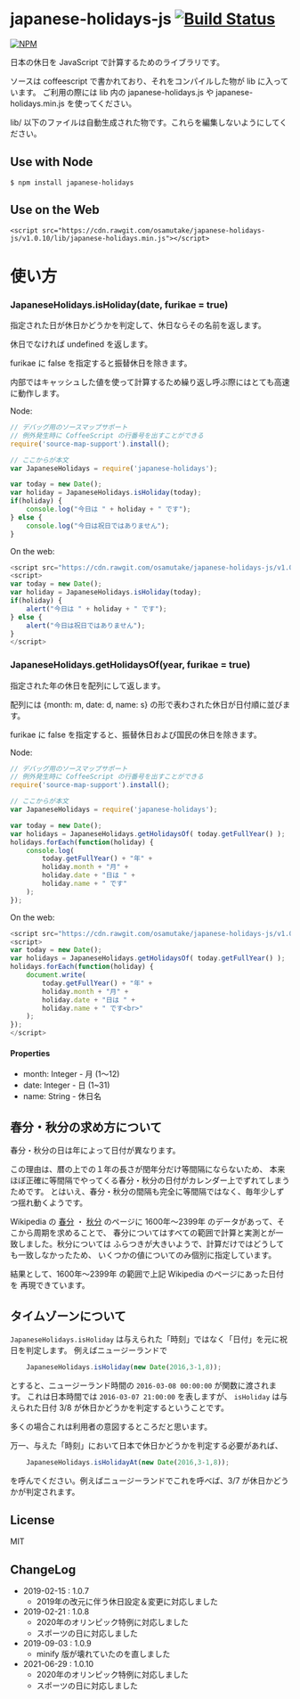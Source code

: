 # japanese-holidays-js [![Build Status](https://travis-ci.org/osamutake/japanese-holidays-js.svg?branch=master)](https://travis-ci.org/osamutake/japanese-holidays-js)

[![NPM](https://nodei.co/npm/japanese-holidays.png?downloads=true&downloadRank=true)](https://www.npmjs.com/package/japanese-holidays)


日本の休日を JavaScript で計算するためのライブラリです。

ソースは coffeescript で書かれており、それをコンパイルした物が lib に入っています。
ご利用の際には lib 内の japanese-holidays.js や japanese-holidays.min.js を使ってください。

lib/ 以下のファイルは自動生成された物です。これらを編集しないようにしてください。

## Use with Node

    $ npm install japanese-holidays

## Use on the Web

    <script src="https://cdn.rawgit.com/osamutake/japanese-holidays-js/v1.0.10/lib/japanese-holidays.min.js"></script>

# 使い方

### JapaneseHolidays.isHoliday(date, furikae = true)

指定された日が休日かどうかを判定して、休日ならその名前を返します。

休日でなければ undefined を返します。

furikae に false を指定すると振替休日を除きます。

内部ではキャッシュした値を使って計算するため繰り返し呼ぶ際にはとても高速に動作します。

Node:
```javascript
// デバッグ用のソースマップサポート
// 例外発生時に CoffeeScript の行番号を出すことができる
require('source-map-support').install();

// ここからが本文
var JapaneseHolidays = require('japanese-holidays');

var today = new Date();
var holiday = JapaneseHolidays.isHoliday(today);
if(holiday) {
    console.log("今日は " + holiday + " です");
} else {
    console.log("今日は祝日ではありません");
}
```

On the web:
```javascript
<script src="https://cdn.rawgit.com/osamutake/japanese-holidays-js/v1.0.10/lib/japanese-holidays.min.js"></script>
<script>
var today = new Date();
var holiday = JapaneseHolidays.isHoliday(today);
if(holiday) {
    alert("今日は " + holiday + " です");
} else {
    alert("今日は祝日ではありません");
}
</script>
```

### JapaneseHolidays.getHolidaysOf(year, furikae = true)
    
指定された年の休日を配列にして返します。

配列には {month: m, date: d, name: s} の形で表わされた休日が日付順に並びます。

furikae に false を指定すると、振替休日および国民の休日を除きます。

Node:
```javascript
// デバッグ用のソースマップサポート
// 例外発生時に CoffeeScript の行番号を出すことができる
require('source-map-support').install();

// ここからが本文
var JapaneseHolidays = require('japanese-holidays');

var today = new Date();
var holidays = JapaneseHolidays.getHolidaysOf( today.getFullYear() );
holidays.forEach(function(holiday) {
    console.log(
        today.getFullYear() + "年" +
        holiday.month + "月" + 
        holiday.date + "日は " +
        holiday.name + " です"
    );
});
```

On the web:
```javascript
<script src="https://cdn.rawgit.com/osamutake/japanese-holidays-js/v1.0.10/lib/japanese-holidays.min.js"></script>
<script>
var today = new Date();
var holidays = JapaneseHolidays.getHolidaysOf( today.getFullYear() );
holidays.forEach(function(holiday) {
    document.write(
        today.getFullYear() + "年" +
        holiday.month + "月" + 
        holiday.date + "日は " +
        holiday.name + " です<br>"
    );
});
</script>

```

#### Properties

+ month: Integer - 月 (1～12)
+ date: Integer - 日 (1~31)
+ name: String - 休日名

## 春分・秋分の求め方について

春分・秋分の日は年によって日付が異なります。

この理由は、暦の上での１年の長さが閏年分だけ等間隔にならないため、
本来ほぼ正確に等間隔でやってくる春分・秋分の日付がカレンダー上でずれてしまうためです。
とはいえ、春分・秋分の間隔も完全に等間隔ではなく、毎年少しずつ揺れ動くようです。

Wikipedia の
[春分](https://ja.wikipedia.org/wiki/%E6%98%A5%E5%88%86) ・
[秋分](https://ja.wikipedia.org/wiki/%E7%A7%8B%E5%88%86)
のページに 1600年～2399年 のデータがあって、そこから周期を求めることで、
春分についてはすべての範囲で計算と実測とが一致しました。秋分については
ふらつきが大きいようで、計算だけではどうしても一致しなかったため、
いくつかの値についてのみ個別に指定しています。

結果として、1600年～2399年 の範囲で上記 Wikipedia のページにあった日付を
再現できています。

## タイムゾーンについて

```JapaneseHolidays.isHoliday``` は与えられた「時刻」ではなく「日付」を元に祝日を判定します。
例えばニュージーランドで

```javascript
    JapaneseHolidays.isHoliday(new Date(2016,3-1,8)); 
```

とすると、ニュージーランド時間の ```2016-03-08 00:00:00``` が関数に渡されます。
これは日本時間では ```2016-03-07 21:00:00``` を表しますが、
```isHoliday``` は与えられた日付 3/8 が休日かどうかを判定するということです。

多くの場合これは利用者の意図するところだと思います。

万一、与えた「時刻」において日本で休日かどうかを判定する必要があれば、

```javascript
    JapaneseHolidays.isHolidayAt(new Date(2016,3-1,8)); 
```

を呼んでください。例えばニュージーランドでこれを呼べば、3/7 が休日かどうかが判定されます。

## License

MIT

## ChangeLog


* 2019-02-15 : 1.0.7
  * 2019年の改元に伴う休日設定＆変更に対応しました
* 2019-02-21 : 1.0.8
  * 2020年のオリンピック特例に対応しました
  * スポーツの日に対応しました
* 2019-09-03 : 1.0.9
  * minify 版が壊れていたのを直しました
* 2021-06-29 : 1.0.10
  * 2020年のオリンピック特例に対応しました
  * スポーツの日に対応しました

